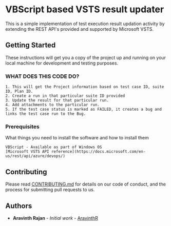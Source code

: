 # VBScript based VSTS result updater

This is a simple implementation of test execution result updation activity by extending the REST API's provided and supported by Microsoft VSTS. 

## Getting Started

These instructions will get you a copy of the project up and running on your local machine for development and testing purposes.

### WHAT DOES THIS CODE DO? 
```
1. This will get the Project information based on test case ID, suite ID, Plan ID. 
2. Create a run in that particular suite ID provided
3. Update the result for that particular run. 
4. Add attachments to the particular run.
5. If the test case status is marked as FAILED, it creates a bug and links the test case run to the Bug.
```

### Prerequisites

What things you need to install the software and how to install them

```
VBScript - Available as part of Windows OS
[Microsoft VSTS API reference](https://docs.microsoft.com/en-us/rest/api/azure/devops/)
```

## Contributing

Please read [CONTRIBUTING.md](https://gist.github.com/PurpleBooth/b24679402957c63ec426) for details on our code of conduct, and the process for submitting pull requests to us.


## Authors

* **Aravinth Rajan** - *Initial work* - [AravinthR](https://github.com/AravinthR)
